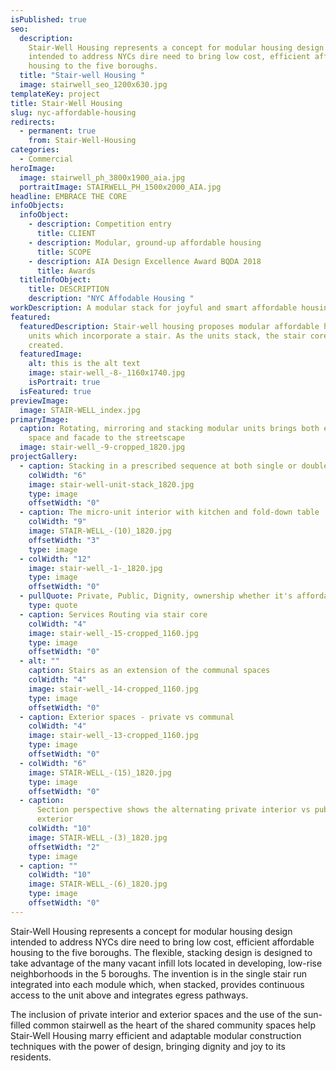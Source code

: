 ```yaml
---
isPublished: true
seo:
  description:
    Stair-Well Housing represents a concept for modular housing design
    intended to address NYCs dire need to bring low cost, efficient affordable
    housing to the five boroughs.
  title: "Stair-well Housing "
  image: stairwell_seo_1200x630.jpg
templateKey: project
title: Stair-Well Housing
slug: nyc-affordable-housing
redirects:
  - permanent: true
    from: Stair-Well-Housing
categories:
  - Commercial
heroImage:
  image: stairwell_ph_3800x1900_aia.jpg
  portraitImage: STAIRWELL_PH_1500x2000_AIA.jpg
headline: EMBRACE THE CORE
infoObjects:
  infoObject:
    - description: Competition entry
      title: CLIENT
    - description: Modular, ground-up affordable housing
      title: SCOPE
    - description: AIA Design Excellence Award BQDA 2018
      title: Awards
  titleInfoObject:
    title: DESCRIPTION
    description: "NYC Affodable Housing "
workDescription: A modular stack for joyful and smart affordable housing in NYC
featured:
  featuredDescription: Stair-well housing proposes modular affordable housing
    units which incorporate a stair. As the units stack, the stair core is
    created.
  featuredImage:
    alt: this is the alt text
    image: stair-well_-8-_1160x1740.jpg
    isPortrait: true
  isFeatured: true
previewImage:
  image: STAIR-WELL_index.jpg
primaryImage:
  caption: Rotating, mirroring and stacking modular units brings both exterior
    space and facade to the streetscape
  image: stair-well_-9-cropped_1820.jpg
projectGallery:
  - caption: Stacking in a prescribed sequence at both single or double-wide lots
    colWidth: "6"
    image: stair-well-unit-stack_1820.jpg
    type: image
    offsetWidth: "0"
  - caption: The micro-unit interior with kitchen and fold-down table
    colWidth: "9"
    image: STAIR-WELL_-(10)_1820.jpg
    offsetWidth: "3"
    type: image
  - colWidth: "12"
    image: stair-well_-1-_1820.jpg
    type: image
    offsetWidth: "0"
  - pullQuote: Private, Public, Dignity, ownership whether it's affordable or not
    type: quote
  - caption: Services Routing via stair core
    colWidth: "4"
    image: stair-well_-15-cropped_1160.jpg
    type: image
    offsetWidth: "0"
  - alt: ""
    caption: Stairs as an extension of the communal spaces
    colWidth: "4"
    image: stair-well_-14-cropped_1160.jpg
    type: image
    offsetWidth: "0"
  - caption: Exterior spaces - private vs communal
    colWidth: "4"
    image: stair-well_-13-cropped_1160.jpg
    type: image
    offsetWidth: "0"
  - colWidth: "6"
    image: STAIR-WELL_-(15)_1820.jpg
    type: image
    offsetWidth: "0"
  - caption:
      Section perspective shows the alternating private interior vs public
      exterior
    colWidth: "10"
    image: STAIR-WELL_-(3)_1820.jpg
    offsetWidth: "2"
    type: image
  - caption: ""
    colWidth: "10"
    image: STAIR-WELL_-(6)_1820.jpg
    type: image
    offsetWidth: "0"
---
```


Stair-Well Housing represents a concept for modular housing
design intended to address NYCs dire need to bring low
cost, efficient affordable housing to the five boroughs. The
flexible, stacking design is designed to take advantage of
the many vacant infill lots located in developing, low-rise
neighborhoods in the 5 boroughs. The invention is in the
single stair run integrated into each module which, when
stacked, provides continuous access to the unit above and
integrates egress pathways.

The inclusion of private interior and exterior spaces
and the use of the sun-filled common stairwell as the
heart of the shared community spaces help Stair-Well Housing
marry efficient and adaptable modular construction techniques
with the power of design, bringing dignity and joy to
its residents.
